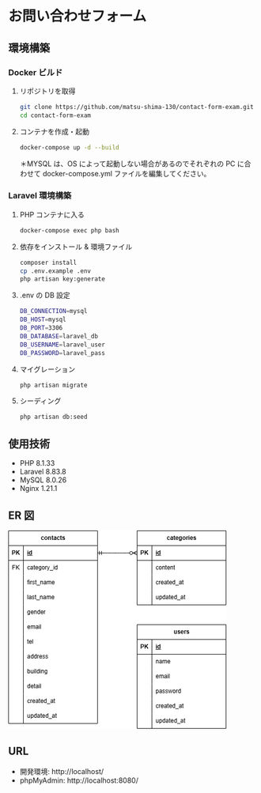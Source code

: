 # お問い合わせフォーム

## 環境構築

### Docker ビルド

1.  リポジトリを取得

    ```bash
    git clone https://github.com/matsu-shima-130/contact-form-exam.git
    cd contact-form-exam
    ```

2.  コンテナを作成・起動

    ```bash
    docker-compose up -d --build
    ```

    ＊MYSQL は、OS によって起動しない場合があるのでそれぞれの PC に合わせて docker-compose.yml ファイルを編集してください。

### Laravel 環境構築

1. PHP コンテナに入る

   ```bash
   docker-compose exec php bash
   ```

2. 依存をインストール & 環境ファイル

   ```bash
   composer install
   cp .env.example .env
   php artisan key:generate
   ```

3. .env の DB 設定

   ```bash
   DB_CONNECTION=mysql
   DB_HOST=mysql
   DB_PORT=3306
   DB_DATABASE=laravel_db
   DB_USERNAME=laravel_user
   DB_PASSWORD=laravel_pass
   ```

4. マイグレーション

   ```bash
   php artisan migrate
   ```

5. シーディング

   ```bash
   php artisan db:seed
   ```

## 使用技術

- PHP 8.1.33
- Laravel 8.83.8
- MySQL 8.0.26
- Nginx 1.21.1

## ER 図

![ER図](docs/er.png)

## URL

- 開発環境: http://localhost/
- phpMyAdmin: http://localhost:8080/
